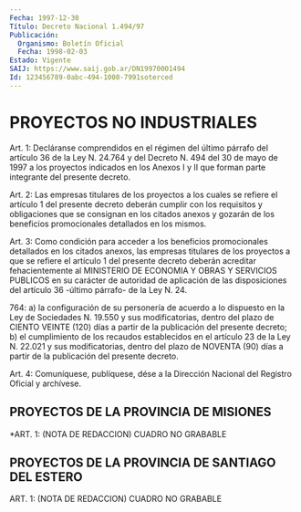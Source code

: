 ```yaml
---
Fecha: 1997-12-30
Título: Decreto Nacional 1.494/97
Publicación:
  Organismo: Boletín Oficial
  Fecha: 1998-02-03
Estado: Vigente
SAIJ: https://www.saij.gob.ar/DN19970001494
Id: 123456789-0abc-494-1000-7991soterced
---
```

# PROYECTOS NO INDUSTRIALES

<a id="1"></a>
Art. 1: Decláranse comprendidos  en  el  régimen  del  último párrafo del artículo 36 de la Ley N. 24.764 y del Decreto N. 494 del 30 de mayo de  1997  a los proyectos indicados en los Anexos I y II que forman parte integrante del presente decreto.

<a id="2"></a>
Art. 2: Las empresas  titulares  de  los proyectos a los cuales se refiere el artículo 1 del presente decreto  deberán cumplir con los requisitos y obligaciones que se consignan en  los citados anexos y gozarán de los beneficios promocionales detallados  en  los  mismos.

<a id="3"></a>
Art. 3: Como condición para acceder a los beneficios promocionales detallados  en  los  citados  anexos, las empresas titulares de los proyectos  a  que se refiere el artículo  1  del  presente  decreto deberán acreditar fehacientemente al MINISTERIO DE ECONOMIA Y OBRAS Y SERVICIOS PUBLICOS  en  su carácter de autoridad de aplicación de las disposiciones del artículo  36 -último párrafo- de la Ley N. 24.

764: a) la configuración de su personería de acuerdo a lo dispuesto en la Ley de Sociedades N. 19.550 y sus modificatorias,  dentro del plazo  de  CIENTO VEINTE (120) días a partir de la publicación  del presente decreto;  b)  el cumplimiento de los recaudos establecidos en el artículo 23 de la  Ley N. 22.021 y sus modificatorias, dentro del plazo de NOVENTA (90) días  a  partir  de  la  publicación  del presente decreto.

<a id="4"></a>
Art. 4: Comuníquese, publíquese, dése a la Dirección Nacional del Registro  Oficial  y  archívese.

## PROYECTOS DE LA PROVINCIA DE MISIONES

<a id="1"></a>
*ART. 1: (NOTA DE REDACCION) CUADRO NO GRABABLE

## PROYECTOS DE LA PROVINCIA DE SANTIAGO DEL ESTERO

<a id="1"></a>
ART. 1: (NOTA DE REDACCION) CUADRO NO GRABABLE